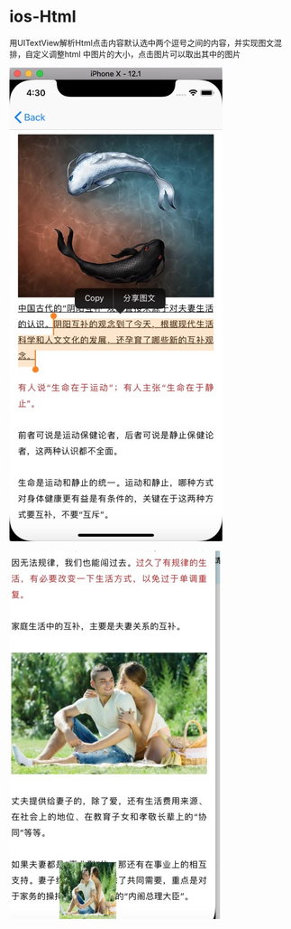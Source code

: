 # ios-Html
用UITextView解析Html点击内容默认选中两个逗号之间的内容，并实现图文混排，自定义调整html 中图片的大小，点击图片可以取出其中的图片



![效果图](https://github.com/1546461417/ios-Html/blob/master/效果图.jpg)

![点击解析出路的图片，可以得到对应的图片](https://github.com/1546461417/ios-Html/blob/master/取出链接中的图片.jpg)
